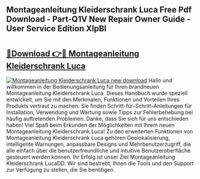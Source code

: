 ## Montageanleitung Kleiderschrank Luca Free Pdf Download - Part-Q1V New Repair Owner Guide - User Service Edition XlpBl

# <h2><a href="http://df7w5zt.blite.top/?on=Montageanleitung+Kleiderschrank+Luca">🔗Download 👉🔴 Montageanleitung Kleiderschrank Luca</a></h2>

[![Montageanleitung Kleiderschrank Luca new download](https://i.imgur.com/lujVjoI.png)](http://df7w5zt.blite.top/?on=Montageanleitung+Kleiderschrank+Luca)
Hallo und willkommen in der Bedienungsanleitung für Ihren brandneuen Montageanleitung Kleiderschrank Luca. Dieses Handbuch wurde speziell entwickelt, um Sie mit den Merkmalen, Funktionen und Vorteilen Ihres Produkts vertraut zu machen. Sie finden Schritt-für-Schritt-Anleitungen für Installation, Verwendung und Wartung sowie Tipps zur Fehlerbehebung bei häufig auftretenden Problemen. Danke, dass Sie sich für uns entschieden haben! Viel Spaß beim Erkunden der Möglichkeiten mit Ihrem neuen Montageanleitung Kleiderschrank Luca! Zu den erweiterten Funktionen von Montageanleitung Kleiderschrank Luca gehören Geolokalisierung, intelligente Warnungen, anpassbare Designs und Mehrbenutzerzugriff, die alle einfach über die benutzerfreundliche und intuitive Benutzeroberfläche gesteuert werden können. Ihr Erfolg ist unser Ziel Montageanleitung Kleiderschrank LucaDD. Wir sind bestrebt, Ihnen die Tools und den Support zur Verfügung zu stellen, die Sie benötigen.
